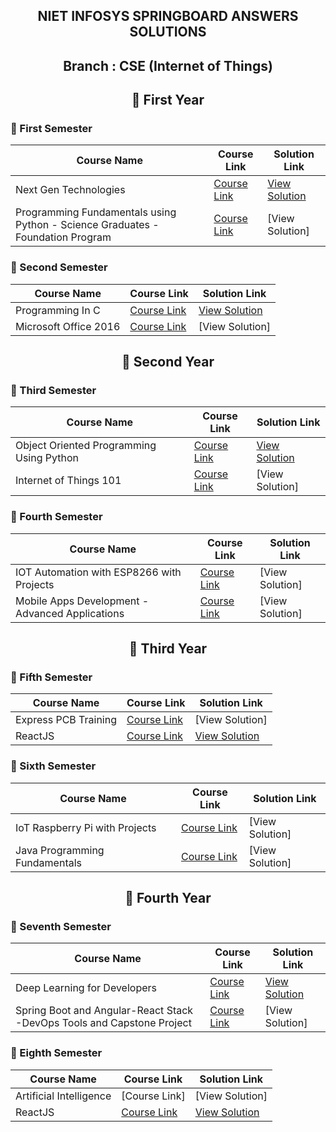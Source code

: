 <div align="center">

  ## NIET INFOSYS SPRINGBOARD ANSWERS SOLUTIONS

  ## Branch : CSE (Internet of Things)

  ## 🔷 First Year  

</div>

### 🔸 First Semester

| Course Name                                      | Course Link | Solution Link |
|------------------------------------------------|-------------|---------------|
| Next Gen Technologies                        | [Course Link](https://infyspringboard.onwingspan.com/web/en/app/toc/lex_auth_01255932461115801653_shared/overview) | [View Solution](https://github.com/DevGoyalG/NIET-Infosys-Springboard/tree/main/Next%20Gen%20Technologies) |
| Programming Fundamentals using Python - Science Graduates - Foundation Program                 | [Course Link](https://infyspringboard.onwingspan.com/web/en/app/toc/lex_auth_0127412552654028801068_shared/overview) | [View Solution] |

### 🔸 Second Semester

| Course Name                                      | Course Link | Solution Link |
|------------------------------------------------|-------------|---------------|
| Programming In C                        | [Course Link](https://infyspringboard.onwingspan.com/web/en/app/toc/lex_auth_012996602861608960271_shared/overview) | [View Solution](https://github.com/DevGoyalG/NIET-Infosys-Springboard/tree/main/Programming%20in%20C) |
| Microsoft Office 2016                 | [Course Link](https://infyspringboard.onwingspan.com/web/en/app/toc/lex_auth_01384339925970944038247_shared/overview) | [View Solution] |

<div align="center">
  
  ## 🔷 Second Year
  
</div>

### 🔸 Third Semester

| Course Name                                      | Course Link | Solution Link |
|------------------------------------------------|-------------|---------------|
| Object Oriented Programming Using Python                        | [Course Link](https://infyspringboard.onwingspan.com/web/en/app/toc/lex_auth_0125409722749255681063_shared/overview) | [View Solution](https://github.com/DevGoyalG/NIET-Infosys-Springboard/tree/main/Object%20Oriented%20Programming%20using%20Python) |
| Internet of Things 101                 | [Course Link](https://infyspringboard.onwingspan.com/web/en/app/toc/lex_21553622882521997000_shared/overview) | [View Solution] |

### 🔸 Fourth Semester

| Course Name                                      | Course Link | Solution Link |
|------------------------------------------------|-------------|---------------|
| IOT Automation with ESP8266 with Projects                          | [Course Link](https://infyspringboard.onwingspan.com/web/en/app/toc/lex_auth_01384301295320268828657_shared/overview) | [View Solution] |
| Mobile Apps Development - Advanced Applications                  | [Course Link](https://infyspringboard.onwingspan.com/web/en/app/toc/lex_auth_0138418887247626247150_shared/overview) | [View Solution] |

<div align="center">
  
  ## 🔷 Third Year
  
</div>

### 🔸 Fifth Semester

| Course Name                                      | Course Link | Solution Link |
|------------------------------------------------  |-------------|---------------|
| Express PCB Training                     | [Course Link](https://infyspringboard.onwingspan.com/web/en/app/toc/lex_auth_01384317577767321632299_shared/overview) | [View Solution] |
| ReactJS                                          | [Course Link](https://infyspringboard.onwingspan.com/web/en/app/toc/lex_10648877150323546000_shared/overview) | [View Solution](https://github.com/DevGoyalG/NIET-Infosys-Springboard/tree/main/ReactJS) |

### 🔸 Sixth Semester

| Course Name                                      | Course Link | Solution Link |
|------------------------------------------------  |-------------|---------------|
| IoT Raspberry Pi with Projects                          | [Course Link](https://infyspringboard.onwingspan.com/web/en/app/toc/lex_auth_01384789198063206456721_shared/overview) | [View Solution] |
| Java Programming Fundamentals| [Course Link](https://infyspringboard.onwingspan.com/web/en/app/toc/lex_29959473947367270000_shared/overview) | [View Solution] |

<div align="center">
  
  ## 🔷 Fourth Year
  
</div>

### 🔸 Seventh Semester

| Course Name                                      | Course Link | Solution Link |
|------------------------------------------------|-------------|---------------|
| Deep Learning for Developers                     | [Course Link](https://infyspringboard.onwingspan.com/web/en/app/toc/lex_auth_01274814254931148859_shared/overview) | [View Solution](https://github.com/DevGoyalG/NIET-Infosys-Springboard/tree/main/Deep%20Learning%20for%20Developers) |
| Spring Boot and Angular-React Stack -DevOps Tools and Capstone Project                 | [Course Link](https://infyspringboard.onwingspan.com/web/en/app/toc/lex_auth_01269872058301644883_shared/overview) | [View Solution] |

### 🔸 Eighth Semester

| Course Name                                      | Course Link | Solution Link |
|------------------------------------------------|-------------|---------------|
| Artificial Intelligence                         | [Course Link] | [View Solution] |
| ReactJS                                          | [Course Link](https://infyspringboard.onwingspan.com/web/en/app/toc/lex_10648877150323546000_shared/overview) | [View Solution](https://github.com/DevGoyalG/NIET-Infosys-Springboard/tree/main/ReactJS) |
